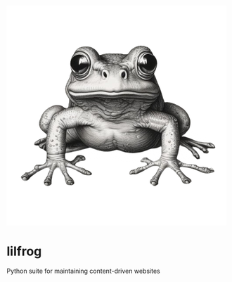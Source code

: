 ![Cute black and white drawing of a frog](/IMG_2212.png)
# lilfrog
Python suite for maintaining content-driven websites
